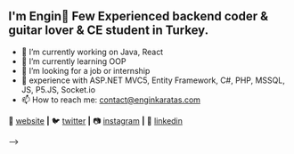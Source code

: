 ## I'm Engin🛴 Few Experienced backend coder & guitar lover & CE student in Turkey.

- 🔭 I’m currently working on Java, React
- 🌱 I’m currently learning OOP 
- 🤨 I’m looking for a job or internship
- 💬 experience with ASP.NET MVC5, Entity Framework, C#, PHP, MSSQL, JS, P5.JS, Socket.io 
- 📫 How to reach me: contact@enginkaratas.com 

 
🏡 [website][website] **|** 
🐦 [twitter][twitter] **|** 
📷 [instagram][instagram] **|** 
👔 [linkedin][linkedin]

-->

[website]: https://enginkaratas.com
[twitter]: https://twitter.com/engineerinengin
[instagram]: https://www.instagram.com/engin.in_/
[linkedin]: https://linkedin.com/in/engin-karataş-060807171/
[brad]: https://github.com/EnginKARATAS
